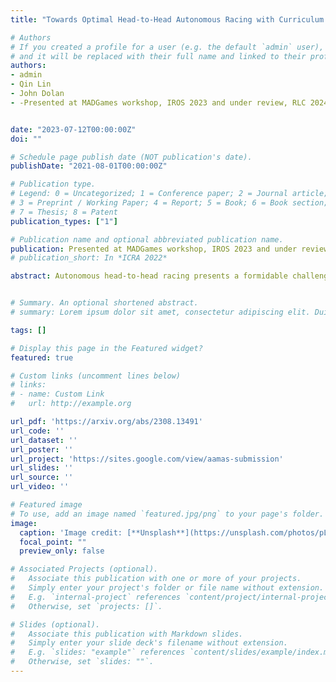 ```yaml
---
title: "Towards Optimal Head-to-Head Autonomous Racing with Curriculum Reinforcement Learning"

# Authors
# If you created a profile for a user (e.g. the default `admin` user), write the username (folder name) here 
# and it will be replaced with their full name and linked to their profile.
authors:
- admin
- Qin Lin
- John Dolan
- -Presented at MADGames workshop, IROS 2023 and under review, RLC 2024


date: "2023-07-12T00:00:00Z"
doi: ""

# Schedule page publish date (NOT publication's date).
publishDate: "2021-08-01T00:00:00Z"

# Publication type.
# Legend: 0 = Uncategorized; 1 = Conference paper; 2 = Journal article;
# 3 = Preprint / Working Paper; 4 = Report; 5 = Book; 6 = Book section;
# 7 = Thesis; 8 = Patent
publication_types: ["1"]

# Publication name and optional abbreviated publication name.
publication: Presented at MADGames workshop, IROS 2023 and under review, RLC 2024
# publication_short: In *ICRA 2022*

abstract: Autonomous head-to-head racing presents a formidable challenge, demanding vehicles to operate at the limits of friction and handling in pursuit of minimal lap times, all while strategically seeking to overtake or maintain the lead against opponents. In this study, we begin by advancing the state-of-the-art head-to-head racing environment by incorporating realistic high-fidelity vehicle dynamics with a non-linear tire model. Some prior attempts have sought to directly learn a policy in the complex vehicle dynamics environment but have failed to learn an optimal policy. Our approach, however, centers on a curriculum learning-based framework, progressively transitioning from a simpler vehicle model to a more complex real environment for an approximated optimal policy. Additionally, we propose an innovative safe reinforcement learning algorithm grounded in control barrier functions, which ensures the agent's safety without compromising optimality. We evaluate our framework on both the proposed head-to-head racing environment and the Safety Gym benchmarks.


# Summary. An optional shortened abstract.
# summary: Lorem ipsum dolor sit amet, consectetur adipiscing elit. Duis posuere tellus ac convallis placerat. Proin tincidunt magna sed ex sollicitudin condimentum.

tags: []

# Display this page in the Featured widget?
featured: true

# Custom links (uncomment lines below)
# links:
# - name: Custom Link
#   url: http://example.org

url_pdf: 'https://arxiv.org/abs/2308.13491'
url_code: ''
url_dataset: ''
url_poster: ''
url_project: 'https://sites.google.com/view/aamas-submission'
url_slides: ''
url_source: ''
url_video: ''

# Featured image
# To use, add an image named `featured.jpg/png` to your page's folder. 
image:
  caption: 'Image credit: [**Unsplash**](https://unsplash.com/photos/pLCdAaMFLTE)'
  focal_point: ""
  preview_only: false

# Associated Projects (optional).
#   Associate this publication with one or more of your projects.
#   Simply enter your project's folder or file name without extension.
#   E.g. `internal-project` references `content/project/internal-project/index.md`.
#   Otherwise, set `projects: []`.

# Slides (optional).
#   Associate this publication with Markdown slides.
#   Simply enter your slide deck's filename without extension.
#   E.g. `slides: "example"` references `content/slides/example/index.md`.
#   Otherwise, set `slides: ""`.
---
```

